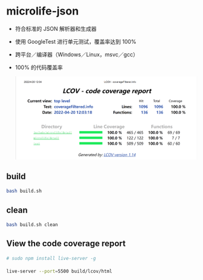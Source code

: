 # microlife-json

-   符合标准的 JSON 解析器和生成器
-   使用 GoogleTest 进行单元测试，覆盖率达到 100%
-   跨平台／编译器（Windows／Linux，msvc／gcc）
-   100% 的代码覆盖率

    ![code coverage](doc/lcov-2022_04_20.png)

## build

```bash
bash build.sh
```

## clean

```bash
bash build.sh clean
```

## View the code coverage report

```bash
# sudo npm install live-server -g

live-server --port=5500 build/lcov/html
```
